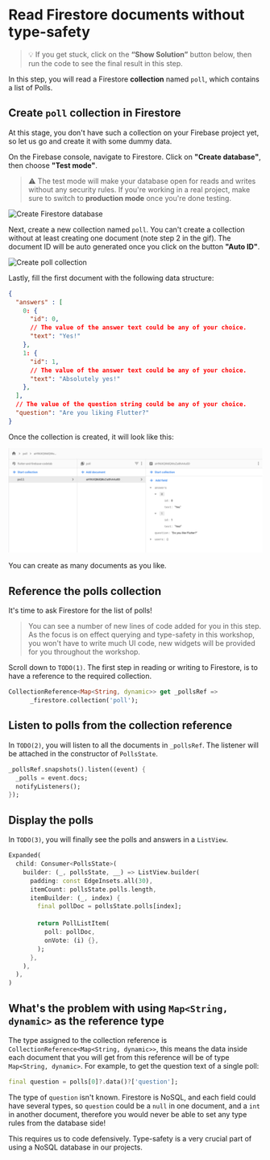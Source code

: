 # Read Firestore documents without type-safety

> 💡 If you get stuck, click on the **“Show Solution”** button below, then run the code to see the final result in this step.

In this step, you will read a Firestore **collection** named `poll`, which contains a list of Polls.

## Create `poll` collection in Firestore

At this stage, you don't have such a collection on your Firebase project yet, so let us go and create it with some dummy data. 

On the Firebase console, navigate to Firestore. Click on **"Create database"**, then choose **"Test mode"**. 
> ⚠️ The test mode will make your database open for reads and writes without any security rules. If you're working in a real project, make sure to switch to **production mode** once you're done testing.

![Create Firestore database](https://github.com/pr-Mais/dartpad_workshops/blob/main/firestore_type_safety_with_converter/assets/create-firestore-database.gif?raw=true)

Next, create a new collection named `poll`. You can't create a collection without at least creating one document (note step 2 in the gif). The document ID will be auto generated once you click on the button **"Auto ID"**.

![Create poll collection](https://github.com/pr-Mais/dartpad_workshops/blob/main/firestore_type_safety_with_converter/assets/create-collection.gif?raw=true)

Lastly, fill the first document with the following data structure:

```json
{
  "answers" : [
    0: {
      "id": 0,
      // The value of the answer text could be any of your choice.
      "text": "Yes!"
    },
    1: {
      "id": 1,
      // The value of the answer text could be any of your choice.
      "text": "Absolutely yes!"
    },
  ],
  // The value of the question string could be any of your choice.
  "question": "Are you liking Flutter?"
}
```

Once the collection is created, it will look like this:

![Poll collection in Firestore with documents](https://github.com/pr-Mais/dartpad_workshops/blob/main/firestore_type_safety_with_converter/assets/poll-collection.png?raw=true)

You can create as many documents as you like.

## Reference the polls collection

It's time to ask Firestore for the list of polls! 

> You can see a number of new lines of code added for you in this step. As the focus is on effect querying and type-safety in this workshop, you won't have to write much UI code, new widgets will be provided for you throughout the workshop.

Scroll down to `TODO(1)`. The first step in reading or writing to Firestore, is to have a reference to the required collection.

```dart
CollectionReference<Map<String, dynamic>> get _pollsRef =>
      _firestore.collection('poll');
```

## Listen to polls from the collection reference

In `TODO(2)`, you will listen to all the documents in `_pollsRef`. The listener will be attached in the constructor of `PollsState`.

```dart
_pollsRef.snapshots().listen((event) {
  _polls = event.docs;
  notifyListeners();
});
```

## Display the polls

In `TODO(3)`, you will finally see the polls and answers in a `ListView`.

```dart
Expanded(
  child: Consumer<PollsState>(
    builder: (_, pollsState, __) => ListView.builder(
      padding: const EdgeInsets.all(30),
      itemCount: pollsState.polls.length,
      itemBuilder: (_, index) {
        final pollDoc = pollsState.polls[index];

        return PollListItem(
          poll: pollDoc,
          onVote: (i) {},
        );
      },
    ),
  ),
)
```

## What's the problem with using `Map<String, dynamic>` as the reference type

The type assigned to the collection reference is `CollectionReference<Map<String, dynamic>>`, this means the data inside each document that you will get from this reference will be of type `Map<String, dynamic>`. For example, to get the question text of a single poll:

```dart
final question = polls[0]?.data()?['question'];
```

The type of `question` isn't known. Firestore is NoSQL, and each field could have several types, so `question` could be a `null` in one document, and a `int` in another document, therefore you would never be able to set any type rules from the database side! 

This requires us to code defensively. Type-safety is a very crucial part of using a NoSQL database in our projects.